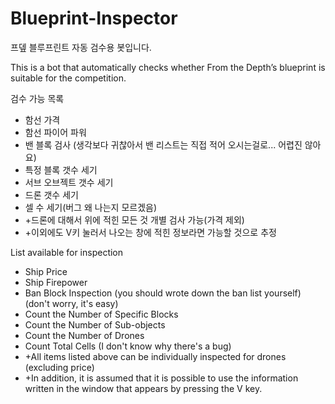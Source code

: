 # Blueprint-Inspector
프뎊 블루프린트 자동 검수용 봇입니다.

This is a bot that automatically checks whether From the Depth’s blueprint is suitable for the competition.

검수 가능 목록
+ 함선 가격
+ 함선 파이어 파워
+ 밴 블록 검사 (생각보다 귀찮아서 밴 리스트는 직접 적어 오시는걸로... 어렵진 않아요)
+ 특정 블록 갯수 세기
+ 서브 오브젝트 갯수 세기
+ 드론 갯수 세기
+ 셀 수 세기(버그 왜 나는지 모르겠음)
+ +드론에 대해서 위에 적힌 모든 것 개별 검사 가능(가격 제외)
+ +이외에도 V키 눌러서 나오는 창에 적힌 정보라면 가능할 것으로 추정

List available for inspection
+ Ship Price
+ Ship Firepower
+ Ban Block Inspection (you should wrote down the ban list yourself) (don't worry, it's easy)
+ Count the Number of Specific Blocks
+ Count the Number of Sub-objects
+ Count the Number of Drones
+ Count Total Cells (I don't know why there's a bug)
+ +All items listed above can be individually inspected for drones (excluding price)
+ +In addition, it is assumed that it is possible to use the information written in the window that appears by pressing the V key.
